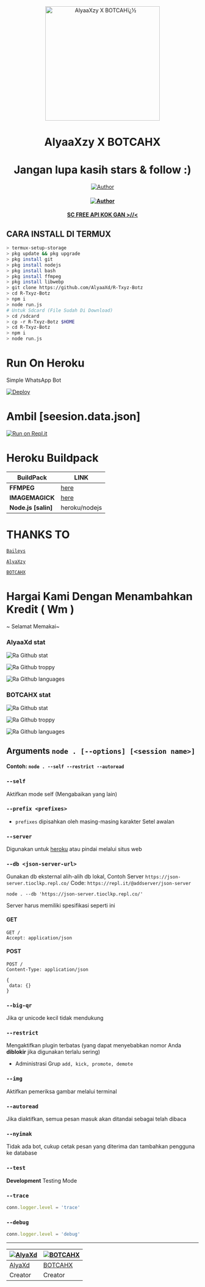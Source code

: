 <div align="center">
<img src="Screenshot_2220511-205113.png" alt="AlyaaXzy X BOTCAHï¿½" width="300" />

</p>
<h1 align="center">AlyaaXzy X BOTCAHX</h1>

<h1 align="center">Jangan lupa kasih stars & follow :)</h1>

>
>
>
</div>
<p align="center">
  <a href="https://github.com/AlyaaXd"><img title="Author" src="https://img.shields.io/badge/Author-AlyaaXzy.svg?style=for-the-badge&logo=github" /></a>
  <h4 align="center">
  <a href="https://github.com/BOTCAHX"><img title="Author" src="https://img.shields.io/badge/Author-BOTCAHX.svg?style=for-the-badge&logo=github" /></a>
  <h4 align="center">
  <a
  <a href="https://wa.me/6289505165400">SC FREE API KOK GAN >//< </a>
</h4>
</p>

## CARA INSTALL DI TERMUX
```bash
> termux-setup-storage
> pkg update && pkg upgrade
> pkg install git
> pkg install nodejs
> pkg install bash
> pkg install ffmpeg
> pkg install libwebp
> git clone https://github.com/AlyaaXd/R-Txyz-Botz
> cd R-Txyz-Botz
> npm i
> node run.js
# Untuk Sdcard (File Sudah Di Download)
> cd /sdcard
> cp -r R-Txyz-Botz $HOME
> cd R-Txyz-Botz
> npm i
> node run.js
```

# Run On Heroku

Simple WhatsApp Bot

[![Deploy](https://www.herokucdn.com/deploy/button.svg)](https://heroku.com/deploy?template=https://github.com/AlyaaXd/Haruno-Botz)



# Ambil [seesion.data.json] 

[![Run on Repl.it](https://repl.it/badge/github/quiec/whatsAlfa)](https://replit.com/@tioclkp02/ScanQr-botwea-6#index.js?lite=1&outputonly=1#.replit)



# Heroku Buildpack

| BuildPack | LINK |
|--------|--------|
| **FFMPEG** |[here](https://github.com/jonathanong/heroku-buildpack-ffmpeg-latest) |
| **IMAGEMAGICK** | [here](https://github.com/DuckyTeam/heroku-buildpack-imagemagick) |
| **Node.js [salin]**     | heroku/nodejs|


# THANKS TO 
 [`Baileys`](https://github.com/adiwajshing/Baileys)

 [`AlyaXzy`](https://wa.me/6289505165400)

 [`BOTCAHX`](https://wa.me/6282221792667)

# Hargai Kami Dengan Menambahkan Kredit ( Wm ) 

~ Selamat Memakai~


### AlyaaXd stat
![Ra Github stat](https://github-readme-stats.vercel.app/api?username=AlyaaXd&theme=midnight-purple&show_icons=true) 

![Ra Github troppy](https://github-profile-trophy.vercel.app/?username=AlyaaXd&theme=monokai)

![Ra Github languages](https://github-readme-stats.vercel.app/api/top-langs/?username=AlyaaXd&theme=tokyonight)


### BOTCAHX stat
![Ra Github stat](https://github-readme-stats.vercel.app/api?username=BOTCAHX&theme=midnight-purple&show_icons=true) 

![Ra Github troppy](https://github-profile-trophy.vercel.app/?username=BOTCAHX&theme=monokai)

![Ra Github languages](https://github-readme-stats.vercel.app/api/top-langs/?username=BOTCAHX&theme=tokyonight)


## Arguments `node . [--options] [<session name>]`

#### Contoh: `node . --self --restrict --autoread`

### `--self`

Aktifkan mode self (Mengabaikan yang lain)

### `--prefix <prefixes>`

* `prefixes` dipisahkan oleh masing-masing karakter
Setel awalan

### `--server`

Digunakan untuk [heroku](https://heroku.com/) atau pindai melalui situs web

### `--db <json-server-url>`

Gunakan db eksternal alih-alih db lokal, 
Contoh Server `https://json-server.tioclkp.repl.co/`
Code: `https://repl.it/@addserver/json-server`

`node . --db 'https://json-server.tioclkp.repl.co/'`

Server harus memiliki spesifikasi seperti ini

#### GET

```http
GET /
Accept: application/json
```

#### POST

```http
POST /
Content-Type: application/json

{
 data: {}
}
```

### `--big-qr`

Jika qr unicode kecil tidak mendukung

### `--restrict`

Mengaktifkan plugin terbatas (yang dapat menyebabkan nomor Anda **diblokir** jika digunakan terlalu sering)

* Administrasi Grup `add, kick, promote, demote`

### `--img`

Aktifkan pemeriksa gambar melalui terminal

### `--autoread`

Jika diaktifkan, semua pesan masuk akan ditandai sebagai telah dibaca

### `--nyimak`

Tidak ada bot, cukup cetak pesan yang diterima dan tambahkan pengguna ke database

### `--test`

**Development** Testing Mode

### `--trace`

```js
conn.logger.level = 'trace'
```

### `--debug`

```js
conn.logger.level = 'debug'
```

---------

 [![AlyaXd](https://github.com/AlyaaXd.png?size=100)](https://github.com/AlyaaXd) | [![BOTCAHX](https://github.com/BOTCAHX.png?size=100)](https://github.com/BOTCAHX)
----|----
[AlyaXd](https://github.com/AlyaaXd) | [BOTCAHX](https://github.com/BOTCAHX)
 Creator | Creator

